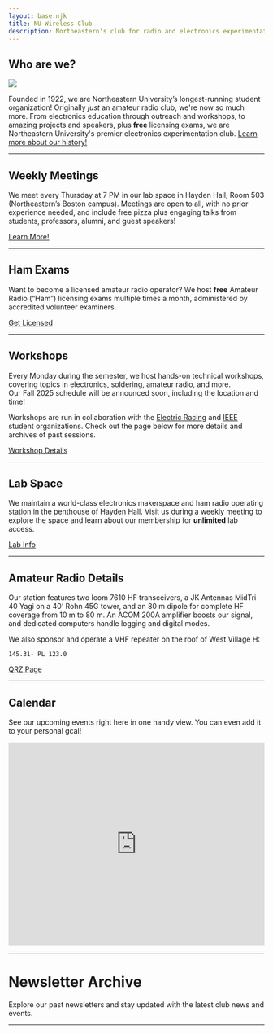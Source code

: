 ```yaml
---
layout: base.njk
title: NU Wireless Club
description: Northeastern's club for radio and electronics experimentation
---
```


## Who are we?

![](/img/club-s24.webp)

Founded in 1922, we are Northeastern University’s longest-running student organization! Originally *just* an amateur radio club, we're now so much more. From electronics education through outreach and workshops, to amazing projects and speakers, plus **free** licensing exams, we are Northeastern University's premier electronics experimentation club. [Learn more about our history!](/history/)

-------------------------

## Weekly Meetings

We meet every Thursday at 7 PM in our lab space in Hayden Hall, Room 503 (Northeastern’s Boston campus). Meetings are open to all, with no prior experience needed, and include free pizza plus engaging talks from students, professors, alumni, and guest speakers!

<a href="/meetings" class="retro-button">Learn More!</a>

-------------------------

## Ham Exams

Want to become a licensed amateur radio operator? We host **free** Amateur Radio (“Ham”) licensing exams multiple times a month, administered by accredited volunteer examiners.

<a href="/exams" class="retro-button">Get Licensed</a>

-------------------------

## Workshops

Every Monday during the semester, we host hands-on technical workshops, covering topics in electronics, soldering, amateur radio, and more.  
Our Fall 2025 schedule will be announced soon, including the location and time! 

Workshops are run in collaboration with the [Electric Racing](https://electricracing.northeastern.edu/) and [IEEE](https://coe.northeastern.edu/orgs/ieee-institute-of-electrical-and-electronics-engineers-nu-student-chapter/) student organizations. Check out the page below for more details and archives of past sessions.

<a href="/workshop" class="retro-button">Workshop Details</a>

-------------------------

## Lab Space

We maintain a world-class electronics makerspace and ham radio operating station in the penthouse of Hayden Hall. Visit us during a weekly meeting to explore the space and learn about our membership for **unlimited** lab access.

<a href="/lab" class="retro-button">Lab Info</a>

-------------------------

## Amateur Radio Details

Our station features two Icom 7610 HF transceivers, a JK Antennas MidTri-40 Yagi on a 40’ Rohn 45G tower, and an 80 m dipole for complete HF coverage from 10 m to 80 m. An ACOM 200A amplifier boosts our signal, and dedicated computers handle logging and digital modes.

We also sponsor and operate a VHF repeater on the roof of West Village H:

`145.31- PL 123.0`

<a href="https://www.qrz.com/db/W1KBN" class="retro-button">QRZ Page</a> 

-------------------------

## Calendar

See our upcoming events right here in one handy view. You can even add it to your personal gcal!
<iframe src="https://calendar.google.com/calendar/embed?height=600&wkst=1&ctz=America%2FNew_York&showPrint=0&showNav=0&title=Wireless%20Club%20Events&mode=AGENDA&showDate=0&showTabs=0&showTz=0&src=Y18xOWIwM2YyODAyNGNiMjNmZWY5NzhkYmU2Y2JhYzM4NWRmYjgxNjVhZDRjOTA2YmM2NjQwNDYzN2IzODg0NmY4QGdyb3VwLmNhbGVuZGFyLmdvb2dsZS5jb20&color=%23F4511E" style="border-width:0" width="100%" height="400" frameborder="0" scrolling="no" alt="Upcoming events calendar"></iframe>

-------------------------

# Newsletter Archive

Explore our past newsletters and stay updated with the latest club news and events.

-------------------------

<div class="newsletter-archive">
  <style>
    .display_archive {
      font-size: 18px;
      line-height: 1.6;
    }
    .campaign {
      line-height: 1.6;
      margin: 10px 0;
    }
  </style>
  <script
    language="javascript"
    src="https://nuwireless.us11.list-manage.com/generate-js/?u=e1625552574eea2fced003891&show=10&fid=19645"
    type="text/javascript"
  ></script>
</div>